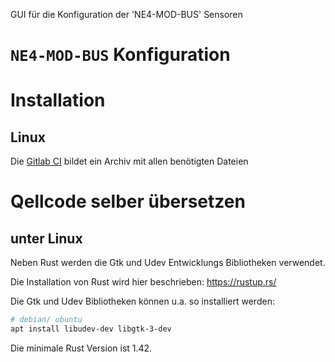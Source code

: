 GUI für die Konfiguration der 'NE4-MOD-BUS' Sensoren

# `NE4-MOD-BUS` Konfiguration

# Installation

## Linux

Die [Gitlab CI] bildet ein Archiv mit allen benötigten Dateien

# Qellcode selber übersetzen

## unter Linux

Neben Rust werden die Gtk und Udev Entwicklungs Bibliotheken verwendet.

Die Installation von Rust wird hier beschrieben: https://rustup.rs/

Die Gtk und Udev Bibliotheken können u.a. so installiert werden:
```bash
# debian/ ubuntu
apt install libudev-dev libgtk-3-dev
```

Die minimale Rust Version ist 1.42.


[Gitlab CI]: https://docs.gitlab.com/ee/ci/
